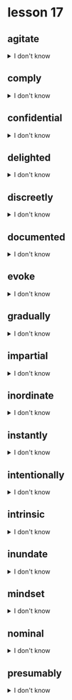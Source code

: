 # lesson 17

## agitate
<details>
<summary>I don't know</summary>

+    n. &nbsp; &nbsp; agitator

+    v. &nbsp; &nbsp; to shake or move; to cause worry

+ syn. &nbsp; &nbsp; disturb

</details>

## comply
<details>
<summary>I don't know</summary>

+ adj. &nbsp; &nbsp; compliant

+    n. &nbsp; &nbsp; compliance

+    v. &nbsp; &nbsp; to agree to follow a request or command; to adhere to specific standards

+ syn. &nbsp; &nbsp; acquiesce

</details>

## confidential
<details>
<summary>I don't know</summary>

+    v. &nbsp; &nbsp; confide

+ adj. &nbsp; &nbsp; to be said or written in secret

+ adv. &nbsp; &nbsp; confidentially

+    n. &nbsp; &nbsp; confidant

+ syn. &nbsp; &nbsp; secret

</details>

## delighted
<details>
<summary>I don't know</summary>

+ adj. &nbsp; &nbsp; to be satisfied; very happy

+    n. &nbsp; &nbsp; delight

+ syn. &nbsp; &nbsp; elated

</details>

## discreetly
<details>
<summary>I don't know</summary>

+ adj. &nbsp; &nbsp; discreet

+ adv. &nbsp; &nbsp; in a careful, polite manner

+ syn. &nbsp; &nbsp; cautiously

</details>

## documented
<details>
<summary>I don't know</summary>

+ adj. &nbsp; &nbsp; proven with written evidence

+    v. &nbsp; &nbsp; document

+    n. &nbsp; &nbsp; documentation

+ syn. &nbsp; &nbsp; proven

</details>

## evoke
<details>
<summary>I don't know</summary>

+    v. &nbsp; &nbsp; to call up or produce memories or feelings; to cause to remember

+ syn. &nbsp; &nbsp; remind

</details>

## gradually
<details>
<summary>I don't know</summary>

+ adj. &nbsp; &nbsp; gradual

+ adv. &nbsp; &nbsp; slowly, but surely

+ syn. &nbsp; &nbsp; steadily

</details>

## impartial
<details>
<summary>I don't know</summary>

+    n. &nbsp; &nbsp; impartiality

+ adj. &nbsp; &nbsp; showing no favoritism; being fair or just

+ syn. &nbsp; &nbsp; objective

</details>

## inordinate
<details>
<summary>I don't know</summary>

+ adv. &nbsp; &nbsp; inordinately

+ adj. &nbsp; &nbsp; a large amount or quantity; more than reasonable

+ syn. &nbsp; &nbsp; excessive

</details>

## instantly
<details>
<summary>I don't know</summary>

+ adj. &nbsp; &nbsp; instant

+    n. &nbsp; &nbsp; instant

+ adv. &nbsp; &nbsp; happening immediately; in a short period of time

+ syn. &nbsp; &nbsp; immediately

</details>

## intentionally
<details>
<summary>I don't know</summary>

+ adj. &nbsp; &nbsp; intentional

+    n. &nbsp; &nbsp; intent

+ adv. &nbsp; &nbsp; with definite purpose and planning

+ syn. &nbsp; &nbsp; deliberately

</details>

## intrinsic
<details>
<summary>I don't know</summary>

+ adv. &nbsp; &nbsp; intrinsically

+ adj. &nbsp; &nbsp; being a primary part of something

+ syn. &nbsp; &nbsp; inherent

</details>

## inundate
<details>
<summary>I don't know</summary>

+    n. &nbsp; &nbsp; inundation

+    v. &nbsp; &nbsp; to flood

+ syn. &nbsp; &nbsp; overwhelm

</details>

## mindset
<details>
<summary>I don't know</summary>

+    n. &nbsp; &nbsp; an established attitude or mood

+ syn. &nbsp; &nbsp; mentality

</details>

## nominal
<details>
<summary>I don't know</summary>

+ adv. &nbsp; &nbsp; nominally

+ adj. &nbsp; &nbsp; very small; in form, but not in substance

+ syn. &nbsp; &nbsp; moderate

</details>

## presumably
<details>
<summary>I don't know</summary>

+ adj. &nbsp; &nbsp; presumable

+    v. &nbsp; &nbsp; presume

+    n. &nbsp; &nbsp; presumption

+ adv. &nbsp; &nbsp; reported, but not confirmed

+ syn. &nbsp; &nbsp; supposedly

</details>
